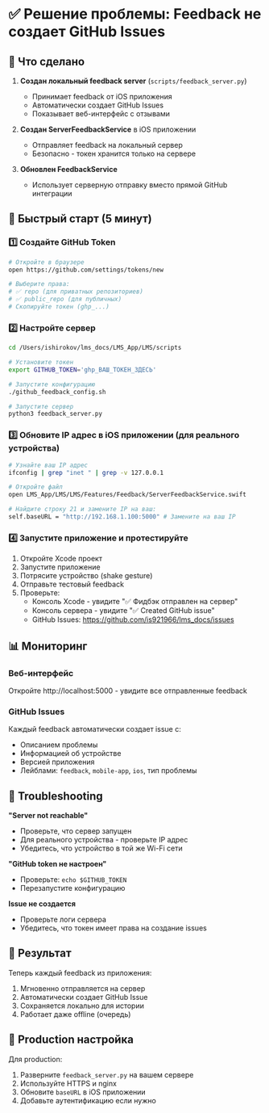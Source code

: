# ✅ Решение проблемы: Feedback не создает GitHub Issues

## 🎯 Что сделано

1. **Создан локальный feedback server** (`scripts/feedback_server.py`)
   - Принимает feedback от iOS приложения
   - Автоматически создает GitHub Issues
   - Показывает веб-интерфейс с отзывами

2. **Создан ServerFeedbackService** в iOS приложении
   - Отправляет feedback на локальный сервер
   - Безопасно - токен хранится только на сервере

3. **Обновлен FeedbackService**
   - Использует серверную отправку вместо прямой GitHub интеграции

## 🚀 Быстрый старт (5 минут)

### 1️⃣ Создайте GitHub Token
```bash
# Откройте в браузере
open https://github.com/settings/tokens/new

# Выберите права:
# ✅ repo (для приватных репозиториев)
# ✅ public_repo (для публичных)
# Скопируйте токен (ghp_...)
```

### 2️⃣ Настройте сервер
```bash
cd /Users/ishirokov/lms_docs/LMS_App/LMS/scripts

# Установите токен
export GITHUB_TOKEN='ghp_ВАШ_ТОКЕН_ЗДЕСЬ'

# Запустите конфигурацию
./github_feedback_config.sh

# Запустите сервер
python3 feedback_server.py
```

### 3️⃣ Обновите IP адрес в iOS приложении (для реального устройства)
```bash
# Узнайте ваш IP адрес
ifconfig | grep "inet " | grep -v 127.0.0.1

# Откройте файл
open LMS_App/LMS/LMS/Features/Feedback/ServerFeedbackService.swift

# Найдите строку 21 и замените IP на ваш:
self.baseURL = "http://192.168.1.100:5000" # Замените на ваш IP
```

### 4️⃣ Запустите приложение и протестируйте
1. Откройте Xcode проект
2. Запустите приложение
3. Потрясите устройство (shake gesture)
4. Отправьте тестовый feedback
5. Проверьте:
   - Консоль Xcode - увидите "✅ Фидбэк отправлен на сервер"
   - Консоль сервера - увидите "✅ Created GitHub issue"
   - GitHub Issues: https://github.com/is921966/lms_docs/issues

## 📊 Мониторинг

### Веб-интерфейс
Откройте http://localhost:5000 - увидите все отправленные feedback

### GitHub Issues
Каждый feedback автоматически создает issue с:
- Описанием проблемы
- Информацией об устройстве
- Версией приложения
- Лейблами: `feedback`, `mobile-app`, `ios`, тип проблемы

## 🔧 Troubleshooting

**"Server not reachable"**
- Проверьте, что сервер запущен
- Для реального устройства - проверьте IP адрес
- Убедитесь, что устройство в той же Wi-Fi сети

**"GitHub token не настроен"**
- Проверьте: `echo $GITHUB_TOKEN`
- Перезапустите конфигурацию

**Issue не создается**
- Проверьте логи сервера
- Убедитесь, что токен имеет права на создание issues

## 🎉 Результат

Теперь каждый feedback из приложения:
1. Мгновенно отправляется на сервер
2. Автоматически создает GitHub Issue
3. Сохраняется локально для истории
4. Работает даже offline (очередь)

## 🚀 Production настройка

Для production:
1. Разверните `feedback_server.py` на вашем сервере
2. Используйте HTTPS и nginx
3. Обновите `baseURL` в iOS приложении
4. Добавьте аутентификацию если нужно 